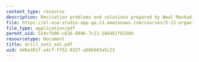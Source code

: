 ```yaml
---
content_type: resource
description: Recitation problems and solutions prepared by Neal Mankad.
file: https://ol-ocw-studio-app-qa.s3.amazonaws.com/courses/5-13-organic-chemistry-ii-fall-2003/4d6a381fa4cfff52832fa50b683a5c22_drill_set2_sol.pdf
file_type: application/pdf
parent_uid: 514cfb06-c616-0896-7c11-184461f6150d
resourcetype: Document
title: drill_set2_sol.pdf
uid: 4d6a381f-a4cf-ff52-832f-a50b683a5c22
---
```

